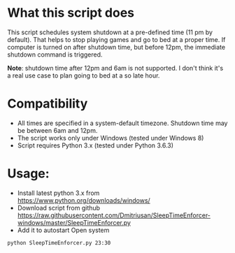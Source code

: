 # What this script does
This script schedules system shutdown at a pre-defined time (11 pm by default). That helps
to stop playing games and go to bed at a proper time. If computer is turned on after 
shutdown time, but before 12pm, the immediate shutdown command is triggered.

**Note**: shutdown time after 12pm and 6am is not supported. I don't think it's a real use case to plan
going to bed at a so late hour. 

# Compatibility
- All times are specified in a system-default timezone. Shutdown time may be between 6am and 12pm. 
- The script works only under Windows (tested under Windows 8)
- Script requires Python 3.x (tested under Python 3.6.3)

# Usage:
- Install latest python 3.x from https://www.python.org/downloads/windows/ 
- Download script from github https://raw.githubusercontent.com/Dmitriusan/SleepTimeEnforcer-windows/master/SleepTimeEnforcer.py
- Add it to autostart 
Open system 
```
python SleepTimeEnforcer.py 23:30
```

